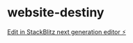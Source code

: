 # website-destiny

[Edit in StackBlitz next generation editor ⚡️](https://stackblitz.com/~/github.com/aleksaai/website-destiny)